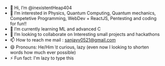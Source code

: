 - 👋 Hi, I’m @inexistentHeap404
- 👀 I’m interested in Physics, Quantum Computing, Quantum mechanics, Competetive Programming, WebDev + ReactJS, Pentesting and coding for fun!!
- 🌱 I’m currently learning ML and advanced C
- 💞️ I’m looking to collaborate on Interesting small projects and hackathons
- 📫 How to reach me mail : sanjayv0521@gmail.com
- 😄 Pronouns: He/Him \t curious, lazy (even now I looking to shorten words how much ever possible) 
- ⚡ Fun fact: I'm lazy to type this

<!---
sAnJaY1000101/sAnJaY1000101 is a ✨ special ✨ repository because its `README.md` (this file) appears on your GitHub profile.
You can click the Preview link to take a look at your changes.
--->

